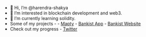 - 👋 Hi, I’m @harendra-shakya
- 👀 I’m interested in blockchain development and web3.
- 🌱 I’m currently learning solidity.
- Some of my projects -
      - [Mapty](https://cheery-alpaca-61b679.netlify.app/)
      - [Bankist App](https://github.com/harendra-shakya/Bankist-App)
      - [Bankist Website](https://sage-gnome-d61840.netlify.app/)
- Check out my progress - [Twitter](https://twitter.com/harendrashakya_) 

<!---
harendra-shakya/harendra-shakya is a ✨ special ✨ repository because its `README.md` (this file) appears on your GitHub profile.
You can click the Preview link to take a look at your changes.
--->
